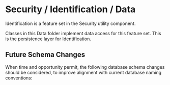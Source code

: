 # Security / Identification / Data

Identification is a feature set in the Security utility component.
  
Classes in this Data folder implement data access for this feature set. This is the persistence layer for Identification.

## Future Schema Changes

When time and opportunity permit, the following database schema changes should be considered, to improve alignment with current database naming conventions:

